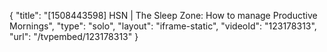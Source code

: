 {
    "title": "[1508443598] HSN | The Sleep Zone: How to manage Productive Mornings",
    "type": "solo",
    "layout": "iframe-static",
    "videoId": "123178313",
    "url": "\/tvpembed\/123178313"
}